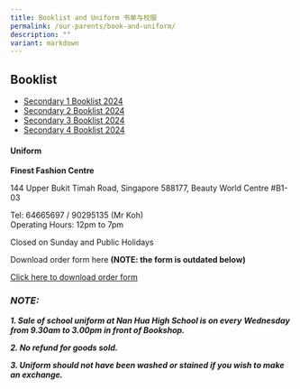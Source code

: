 ```yaml
---
title: Booklist and Uniform 书单与校服
permalink: /our-parents/book-and-uniform/
description: ""
variant: markdown
---
```

## Booklist

  


   
* [Secondary 1 Booklist 2024](/files/Booklist/S1_Booklist_2024.pdf)
* [Secondary 2 Booklist 2024](/files/Booklist/S2_Booklist_2024.pdf)
* [Secondary 3 Booklist 2024](/files/Booklist/S3_Booklist_2024.pdf)
* [Secondary 4 Booklist 2024](/files/Booklist/S4_Booklist_2024.pdf)


  

#### Uniform


**Finest Fashion Centre**

144 Upper Bukit Timah Road, Singapore 588177, Beauty World Centre #B1-03 

Tel: 64665697 / 90295135 (Mr Koh)   
Operating Hours: 12pm to 7pm

Closed on Sunday and Public Holidays

  

Download order form here  **(NOTE: the form is outdated below)**

[Click here to download order form](/files/Uniform%20list/NHHS_Uniform_List_2023.pdf)

### _**NOTE:**_

_**1\. Sale of school uniform at Nan Hua High School is on every** **Wednesday from 9.30am to 3.00pm in front of Bookshop.**_

_**2\. No refund for goods sold.**_

_**3\. Uniform should not have been washed or stained if you wish to make an exchange.**_